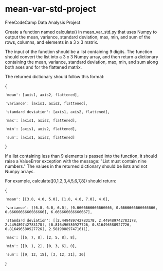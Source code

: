 # mean-var-std-project
FreeCodeCamp Data Analysis Project

Create a function named calculate() in mean_var_std.py that uses Numpy to output the mean, variance, standard deviation, max, min, and sum of the rows, columns, and elements in a 3 x 3 matrix.

The input of the function should be a list containing 9 digits. The function should convert the list into a 3 x 3 Numpy array, and then return a dictionary containing the mean, variance, standard deviation, max, min, and sum along both axes and for the flattened matrix.

The returned dictionary should follow this format:

  {
  
    'mean': [axis1, axis2, flattened],
    
    'variance': [axis1, axis2, flattened],
    
    'standard deviation': [axis1, axis2, flattened],
    
    'max': [axis1, axis2, flattened],
    
    'min': [axis1, axis2, flattened],
    
    'sum': [axis1, axis2, flattened]
    
  }

If a list containing less than 9 elements is passed into the function, it should raise a ValueError exception with the message: "List must contain nine numbers." The values in the returned dictionary should be lists and not Numpy arrays.

For example, calculate([0,1,2,3,4,5,6,7,8]) should return:

  {
  
    'mean': [[3.0, 4.0, 5.0], [1.0, 4.0, 7.0], 4.0],
    
    'variance': [[6.0, 6.0, 6.0], [0.6666666666666666, 0.6666666666666666, 0.6666666666666666], 6.666666666666667],
    
    'standard deviation': [[2.449489742783178, 2.449489742783178, 2.449489742783178], [0.816496580927726, 0.816496580927726, 0.816496580927726], 2.581988897471611],
    
    'max': [[6, 7, 8], [2, 5, 8], 8],
    
    'min': [[0, 1, 2], [0, 3, 6], 0],
    
    'sum': [[9, 12, 15], [3, 12, 21], 36]
    
  }
